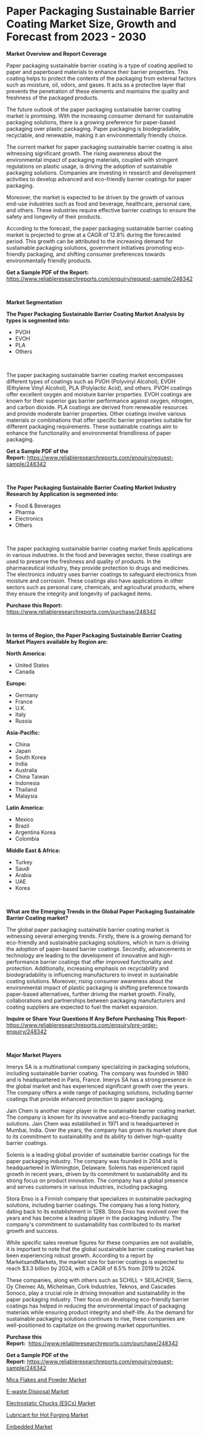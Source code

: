 <p><h1>Paper Packaging Sustainable Barrier Coating Market Size, Growth and Forecast from 2023 - 2030</h1></p><p><strong>Market Overview and Report Coverage</strong></p>
<p><p>Paper packaging sustainable barrier coating is a type of coating applied to paper and paperboard materials to enhance their barrier properties. This coating helps to protect the contents of the packaging from external factors such as moisture, oil, odors, and gases. It acts as a protective layer that prevents the penetration of these elements and maintains the quality and freshness of the packaged products.</p><p>The future outlook of the paper packaging sustainable barrier coating market is promising. With the increasing consumer demand for sustainable packaging solutions, there is a growing preference for paper-based packaging over plastic packaging. Paper packaging is biodegradable, recyclable, and renewable, making it an environmentally friendly choice.</p><p>The current market for paper packaging sustainable barrier coating is also witnessing significant growth. The rising awareness about the environmental impact of packaging materials, coupled with stringent regulations on plastic usage, is driving the adoption of sustainable packaging solutions. Companies are investing in research and development activities to develop advanced and eco-friendly barrier coatings for paper packaging.</p><p>Moreover, the market is expected to be driven by the growth of various end-use industries such as food and beverage, healthcare, personal care, and others. These industries require effective barrier coatings to ensure the safety and longevity of their products.</p><p>According to the forecast, the paper packaging sustainable barrier coating market is projected to grow at a CAGR of 12.8% during the forecasted period. This growth can be attributed to the increasing demand for sustainable packaging solutions, government initiatives promoting eco-friendly packaging, and shifting consumer preferences towards environmentally friendly products.</p></p>
<p><strong>Get a Sample PDF of the Report:</strong> <a href="https://www.reliableresearchreports.com/enquiry/request-sample/248342">https://www.reliableresearchreports.com/enquiry/request-sample/248342</a></p>
<p>&nbsp;</p>
<p><strong>Market Segmentation</strong></p>
<p><strong>The Paper Packaging Sustainable Barrier Coating Market Analysis by types is segmented into:</strong></p>
<p><ul><li>PVOH</li><li>EVOH</li><li>PLA</li><li>Others</li></ul></p>
<p>&nbsp;</p>
<p><p>The paper packaging sustainable barrier coating market encompasses different types of coatings such as PVOH (Polyvinyl Alcohol), EVOH (Ethylene Vinyl Alcohol), PLA (Polylactic Acid), and others. PVOH coatings offer excellent oxygen and moisture barrier properties. EVOH coatings are known for their superior gas barrier performance against oxygen, nitrogen, and carbon dioxide. PLA coatings are derived from renewable resources and provide moderate barrier properties. Other coatings involve various materials or combinations that offer specific barrier properties suitable for different packaging requirements. These sustainable coatings aim to enhance the functionality and environmental friendliness of paper packaging.</p></p>
<p><strong>Get a Sample PDF of the Report:</strong>&nbsp;<a href="https://www.reliableresearchreports.com/enquiry/request-sample/248342">https://www.reliableresearchreports.com/enquiry/request-sample/248342</a></p>
<p>&nbsp;</p>
<p><strong>The Paper Packaging Sustainable Barrier Coating Market Industry Research by Application is segmented into:</strong></p>
<p><ul><li>Food & Beverages</li><li>Pharma</li><li>Electronics</li><li>Others</li></ul></p>
<p>&nbsp;</p>
<p><p>The paper packaging sustainable barrier coating market finds applications in various industries. In the food and beverages sector, these coatings are used to preserve the freshness and quality of products. In the pharmaceutical industry, they provide protection to drugs and medicines. The electronics industry uses barrier coatings to safeguard electronics from moisture and corrosion. These coatings also have applications in other sectors such as personal care, chemicals, and agricultural products, where they ensure the integrity and longevity of packaged items.</p></p>
<p><strong>Purchase this Report:</strong>&nbsp; <a href="https://www.reliableresearchreports.com/purchase/248342">https://www.reliableresearchreports.com/purchase/248342</a></p>
<p>&nbsp;</p>
<p><strong>In terms of Region, the Paper Packaging Sustainable Barrier Coating Market Players available by Region are:</strong></p>
<p>
    <p> <strong> North America: </strong>
        <ul>
            <li>United States</li>
            <li>Canada</li>
        </ul>
        </p> 
    <p> <strong> Europe: </strong>
        <ul>
            <li>Germany</li>
            <li>France</li>
            <li>U.K.</li>
            <li>Italy</li>
            <li>Russia</li>
        </ul>
        </p> 
    <p> <strong> Asia-Pacific: </strong>
        <ul>
            <li>China</li>
            <li>Japan</li>
            <li>South Korea</li>
            <li>India</li>
            <li>Australia</li>
            <li>China Taiwan</li>
            <li>Indonesia</li>
            <li>Thailand</li>
            <li>Malaysia</li>
        </ul>
        </p> 
    <p> <strong> Latin America: </strong>
        <ul>
            <li>Mexico</li>
            <li>Brazil</li>
            <li>Argentina Korea</li>
            <li>Colombia</li>
        </ul>
        </p> 
    <p> <strong> Middle East & Africa: </strong>
        <ul>
            <li>Turkey</li>
            <li>Saudi</li>
            <li>Arabia</li>
            <li>UAE</li>
            <li>Korea</li>
        </ul>
    </p>
    </p>
<p>&nbsp;</p>
<p><strong>What are the Emerging Trends in the Global Paper Packaging Sustainable Barrier Coating market?</strong></p>
<p><p>The global paper packaging sustainable barrier coating market is witnessing several emerging trends. Firstly, there is a growing demand for eco-friendly and sustainable packaging solutions, which in turn is driving the adoption of paper-based barrier coatings. Secondly, advancements in technology are leading to the development of innovative and high-performance barrier coatings that offer improved functionality and protection. Additionally, increasing emphasis on recyclability and biodegradability is influencing manufacturers to invest in sustainable coating solutions. Moreover, rising consumer awareness about the environmental impact of plastic packaging is shifting preference towards paper-based alternatives, further driving the market growth. Finally, collaborations and partnerships between packaging manufacturers and coating suppliers are expected to fuel the market expansion.</p></p>
<p><strong>Inquire or Share Your Questions If Any Before Purchasing This Report</strong>- <a href="https://www.reliableresearchreports.com/enquiry/pre-order-enquiry/248342">https://www.reliableresearchreports.com/enquiry/pre-order-enquiry/248342</a></p>
<p>&nbsp;</p>
<p><strong>Major Market Players</strong></p>
<p><p>Imerys SA is a multinational company specializing in packaging solutions, including sustainable barrier coating. The company was founded in 1880 and is headquartered in Paris, France. Imerys SA has a strong presence in the global market and has experienced significant growth over the years. The company offers a wide range of packaging solutions, including barrier coatings that provide enhanced protection to paper packaging.</p><p>Jain Chem is another major player in the sustainable barrier coating market. The company is known for its innovative and eco-friendly packaging solutions. Jain Chem was established in 1971 and is headquartered in Mumbai, India. Over the years, the company has grown its market share due to its commitment to sustainability and its ability to deliver high-quality barrier coatings.</p><p>Solenis is a leading global provider of sustainable barrier coatings for the paper packaging industry. The company was founded in 2014 and is headquartered in Wilmington, Delaware. Solenis has experienced rapid growth in recent years, driven by its commitment to sustainability and its strong focus on product innovation. The company has a global presence and serves customers in various industries, including packaging.</p><p>Stora Enso is a Finnish company that specializes in sustainable packaging solutions, including barrier coatings. The company has a long history, dating back to its establishment in 1288. Stora Enso has evolved over the years and has become a leading player in the packaging industry. The company's commitment to sustainability has contributed to its market growth and success.</p><p>While specific sales revenue figures for these companies are not available, it is important to note that the global sustainable barrier coating market has been experiencing robust growth. According to a report by MarketsandMarkets, the market size for barrier coatings is expected to reach $3.3 billion by 2024, with a CAGR of 6.5% from 2019 to 2024.</p><p>These companies, along with others such as SCHILL + SEILACHER, Sierra, Oy Chemec Ab, Michelman, Cork Industries, Teknos, and Cascades Sonoco, play a crucial role in driving innovation and sustainability in the paper packaging industry. Their focus on developing eco-friendly barrier coatings has helped in reducing the environmental impact of packaging materials while ensuring product integrity and shelf-life. As the demand for sustainable packaging solutions continues to rise, these companies are well-positioned to capitalize on the growing market opportunities.</p></p>
<p><strong>Purchase this Report:</strong>&nbsp;&nbsp;<a href="https://www.reliableresearchreports.com/purchase/248342">https://www.reliableresearchreports.com/purchase/248342</a></p>
<p></p>
<p><strong>Get a Sample PDF of the Report:</strong>&nbsp;<a href="https://www.reliableresearchreports.com/enquiry/request-sample/248342">https://www.reliableresearchreports.com/enquiry/request-sample/248342</a></p>
<p><p><a href="https://medium.com/@jonatanjast6362/mica-flakes-and-powder-market-size-and-market-trends-complete-industry-overview-2023-to-2030-06a157bbc8ad">Mica Flakes and Powder Market</a></p><p><a href="https://www.linkedin.com/pulse/e-waste-disposal-market-share-amp-new-trends-analysis-report-type-96ooe/">E-waste Disposal Market</a></p><p><a href="https://www.linkedin.com/pulse/electrostatic-chucks-escs-market-challenges-opportunities-growth-k2qne/">Electrostatic Chucks (ESCs) Market</a></p><p><a href="https://medium.com/@fosterfahey1016/lubricant-for-hot-forging-nbsp-market-focuses-on-market-share-size-and-projected-forecast-till-40542d87e467">Lubricant for Hot Forging Market</a></p><p><a href="https://github.com/RoccoManning/Market-Research-Report-List-2/blob/main/embedded-market.md">Embedded Market</a></p></p>